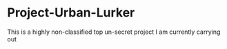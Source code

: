 # Project-Urban-Lurker
This is a highly non-classified top un-secret project I am currently carrying out
